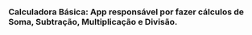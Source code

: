 ### Calculadora Básica: App responsável por fazer cálculos de Soma, Subtração, Multiplicação e Divisão.
